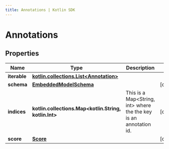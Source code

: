```yaml
---
title: Annotations | Kotlin SDK
---
```




# Annotations

## Properties
Name | Type | Description | Notes
------------ | ------------- | ------------- | -------------
**iterable** | [**kotlin.collections.List&lt;Annotation&gt;**](Annotation) |  | 
**schema** | [**EmbeddedModelSchema**](EmbeddedModelSchema) |  |  [optional]
**indices** | **kotlin.collections.Map&lt;kotlin.String, kotlin.Int&gt;** | This is a Map&lt;String, int&gt; where the the key is an annotation id. |  [optional]
**score** | [**Score**](Score) |  |  [optional]




